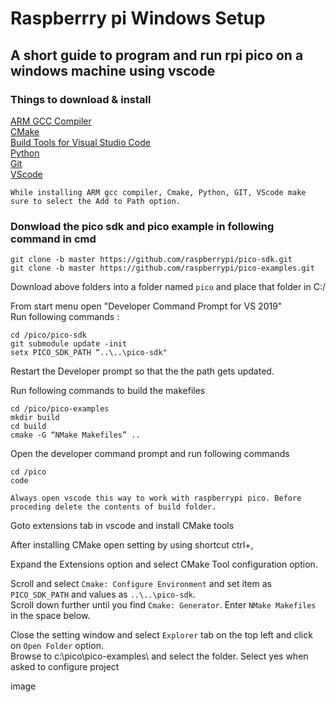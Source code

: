 # Raspberrry pi Windows Setup
## A short guide to program and run rpi pico on a windows machine using vscode

### Things to download & install
[ARM GCC Compiler](https://developer.arm.com/tools-and-software/open-source-software/developer-tools/gnu-toolchain/gnu-rm/downloads)   
[CMake](https://cmake.org/download/)  
[Build Tools for Visual Studio Code](https://visualstudio.microsoft.com/downloads/#build-tools-for-visual-studio-2019)    
[Python](https://www.python.org/downloads/windows/)    
[Git](https://git-scm.com/download/win)  
[VScode](https://code.visualstudio.com/download)  


`While installing ARM gcc compiler, Cmake, Python, GIT, VScode make sure to select the Add to Path option.`  

### Donwload the pico sdk and pico example in following command in cmd 
```
git clone -b master https://github.com/raspberrypi/pico-sdk.git  
git clone -b master https://github.com/raspberrypi/pico-examples.git  
```
Download above folders into a folder named `pico` and place that folder in C:/  

From start menu open "Developer Command Prompt for VS 2019"  
Run following commands :
```
cd /pico/pico-sdk  
git submodule update -init
setx PICO_SDK_PATH “..\..\pico-sdk"
```
Restart the Developer prompt so that the the path gets updated.  

Run following commands to build the makefiles  
```
cd /pico/pico-examples
mkdir build
cd build
cmake -G “NMake Makefiles” ..
```  
Open the developer command prompt and run following commands
```
cd /pico
code
```
`Always open vscode this way to work with raspberrypi pico. Before proceding delete the contents of build folder.`  

Goto extensions tab in vscode and install CMake tools  

After installing CMake open setting by using shortcut ctrl+,  

Expand the Extensions option and select CMake Tool configuration option.  

Scroll and select `Cmake: Configure Environment` and set item as `PICO_SDK_PATH` and values as `..\..\pico-sdk`.  
Scroll down further until you find `Cmake: Generator`. Enter `NMake Makefiles` in the space below.   

Close the setting window and select `Explorer` tab on the top left and click on `Open Folder` option.  
Browse to c:\pico\pico-examples\ and select the folder.
Select yes when asked to configure project

image

